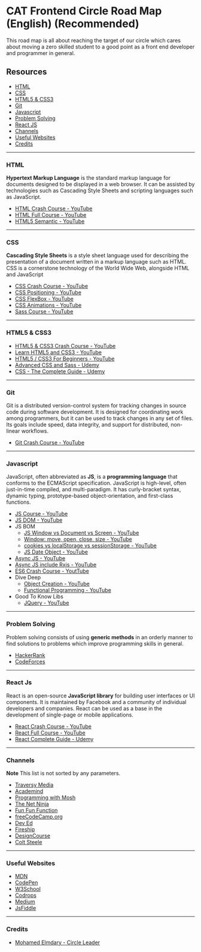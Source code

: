 # CAT Frontend Circle Road Map (English) (Recommended)

This road map is all about reaching the target of our circle which cares about moving a zero skilled student to a good point as a front end developer and programmer in general.

## Resources

-   [HTML](https://github.com/MohamedElmdary/cat-frontend-circle-road-map#html)
-   [CSS](https://github.com/MohamedElmdary/cat-frontend-circle-road-map#css)
-   [HTML5 & CSS3](https://github.com/MohamedElmdary/cat-frontend-circle-road-map#html5-&-css3)
-   [Git](https://github.com/MohamedElmdary/cat-frontend-circle-road-map#git)
-   [Javascript](https://github.com/MohamedElmdary/cat-frontend-circle-road-map#javascript)
-   [Problem Solving](https://github.com/MohamedElmdary/cat-frontend-circle-road-map#problem-solving)
-   [React JS](https://github.com/MohamedElmdary/cat-frontend-circle-road-map#react-js)
-   [Channels](https://github.com/MohamedElmdary/cat-frontend-circle-road-map#channels)
-   [Useful Websites](https://github.com/MohamedElmdary/cat-frontend-circle-road-map#useful-websites)
-   [Credits](https://github.com/MohamedElmdary/cat-frontend-circle-road-map#credits)

---

### HTML

**Hypertext Markup Language** is the standard markup language for documents designed to be displayed in a web browser. It can be assisted by technologies such as Cascading Style Sheets and scripting languages such as JavaScript.

-   [HTML Crash Course - YouTube](https://youtu.be/UB1O30fR-EE?list=RDQMEEp1RQZTcE8)
-   [HTML Full Course - YouTube](https://youtu.be/pQN-pnXPaVg)
-   [HTML5 Semantic - YouTube](https://youtu.be/ZC5y7XDdG80)

---

### CSS

**Cascading Style Sheets** is a style sheet language used for describing the presentation of a document written in a markup language such as HTML. CSS is a cornerstone technology of the World Wide Web, alongside HTML and JavaScript

-   [CSS Crash Course - YouTube](https://youtu.be/yfoY53QXEnI)
-   [CSS Positioning - YouTube](https://youtu.be/7ZXsPj43heo?list=PL4cUxeGkcC9hudKGi5o5UiWuTAGbxiLTh)
-   [CSS FlexBox - YouTube](https://youtu.be/Y8zMYaD1bz0?list=PL4cUxeGkcC9i3FXJSUfmsNOx8E7u6UuhG)
-   [CSS Animations - YouTube](https://youtu.be/jgw82b5Y2MU?list=PL4cUxeGkcC9iGYgmEd2dm3zAKzyCGDtM5)
-   [Sass Course - YouTube](https://youtu.be/St5B7hnMLjg?list=PL4cUxeGkcC9iEwigam3gTjU_7IA3W2WZA)

---

### HTML5 & CSS3

-   [HTML5 & CSS3 Crash Course - YouTube](https://youtu.be/hu-q2zYwEYs?list=PL4cUxeGkcC9ivBf_eKCPIAYXWzLlPAm6G)
-   [Learn HTML5 and CSS3 - YouTube](https://youtu.be/mU6anWqZJcc)
-   [HTML5 / CSS3 For Beginners - YouTube](https://youtu.be/vQWlgd7hV4A)
-   [Advanced CSS and Sass - Udemy](https://www.udemy.com/course/advanced-css-and-sass/)
-   [CSS - The Complete Guide - Udemy](https://www.udemy.com/course/css-the-complete-guide-incl-flexbox-grid-sass/)

---

### Git

Git is a distributed version-control system for tracking changes in source code during software development. It is designed for coordinating work among programmers, but it can be used to track changes in any set of files. Its goals include speed, data integrity, and support for distributed, non-linear workflows.

-   [Git Crash Course - YouTube](https://youtu.be/_OZVJpLHUaI?list=PL55RiY5tL51poFMpbva1IqfO-pylwSNsN)

---

### Javascript

JavaScript, often abbreviated as **JS**, is a **programming language** that conforms to the ECMAScript specification. JavaScript is high-level, often just-in-time compiled, and multi-paradigm. It has curly-bracket syntax, dynamic typing, prototype-based object-orientation, and first-class functions.

-   [JS Course - YouTube](https://youtu.be/PkZNo7MFNFg)
-   [JS DOM - YouTube](https://youtu.be/FIORjGvT0kk?list=PL4cUxeGkcC9gfoKa5la9dsdCNpuey2s-V)
-   JS BOM
    -   [JS Window vs Document vs Screen - YouTube](https://youtu.be/pIBKyooZrJQ)
    -   [Window: move, open, close, size - YouTube](https://youtu.be/ZJng8ls8uH0)
    -   [cookies vs localStorage vs sessionStorage - YouTube](https://youtu.be/AwicscsvGLg)
    -   [JS Date Object - YouTube](https://youtu.be/irrxnH-nkqg?list=PL4cUxeGkcC9i9Ae2D9Ee1RvylH38dKuET)
-   [Async JS - YouTube](https://youtu.be/PoRJizFvM7s)
-   [Async JS include Rxjs - YouTube](https://youtu.be/jgWnccjXR4I)
-   [ES6 Crash Course - YoutTube](https://youtu.be/NCwa_xi0Uuc)
-   Dive Deep
    -   [Object Creation - YouTube](https://youtu.be/GhbhD1HR5vk?list=PL0zVEGEvSaeHBZFy6Q8731rcwk0Gtuxub)
    -   [Functional Programming - YouTube](https://youtu.be/BMUiFMZr7vk?list=PL0zVEGEvSaeEd9hlmCXrk5yUyqUag-n84)
-   Good To Know Libs
    -   [JQuery - YouTube](https://youtu.be/KhtEmR2A1Fw?list=PLWKjhJtqVAbkyK9woUZUtunToLtNGoQHB)

---

### Problem Solving

Problem solving consists of using **generic methods** in an orderly manner to find solutions to problems which improve programming skills in general.

-   [HackerRank](https://www.hackerrank.com/)
-   [CodeForces](https://codeforces.com/)

---

### React Js

React is an open-source **JavaScript library** for building user interfaces or UI components. It is maintained by Facebook and a community of individual developers and companies. React can be used as a base in the development of single-page or mobile applications.

-   [React Crash Course - YouTube](https://youtu.be/Ke90Tje7VS0)
-   [React Full Course - YouTube](https://youtu.be/QFaFIcGhPoM?list=PLC3y8-rFHvwgg3vaYJgHGnModB54rxOk3)
-   [React Complete Guide - Udemy](https://www.udemy.com/course/react-the-complete-guide-incl-redux/)

---

### Channels

**Note** This list is not sorted by any parameters.

-   [Traversy Media](https://www.youtube.com/user/TechGuyWeb)
-   [Academind](https://www.youtube.com/channel/UCSJbGtTlrDami-tDGPUV9-w)
-   [Programming with Mosh](https://www.youtube.com/channel/UCWv7vMbMWH4-V0ZXdmDpPBA)
-   [The Net Ninja](https://www.youtube.com/channel/UCW5YeuERMmlnqo4oq8vwUpg)
-   [Fun Fun Function](https://www.youtube.com/channel/UCO1cgjhGzsSYb1rsB4bFe4Q)
-   [freeCodeCamp.org](https://www.youtube.com/channel/UC8butISFwT-Wl7EV0hUK0BQ)
-   [Dev Ed](https://www.youtube.com/channel/UClb90NQQcskPUGDIXsQEz5Q)
-   [Fireship](https://www.youtube.com/channel/UCsBjURrPoezykLs9EqgamOA)
-   [DesignCourse](https://www.youtube.com/channel/UCVyRiMvfUNMA1UPlDPzG5Ow)
-   [Colt Steele](https://www.youtube.com/channel/UCrqAGUPPMOdo0jfQ6grikZw)

---

### Useful Websites

-   [MDN](https://developer.mozilla.org/en-US/)
-   [CodePen](https://codepen.io/)
-   [W3School](https://www.w3schools.com/)
-   [Codrops](https://tympanus.net/codrops/)
-   [Medium](https://medium.com/)
-   [JsFiddle](https://jsfiddle.net/)

---

### Credits

-   [Mohamed Elmdary - Circle Leader](https://github.com/MohamedElmdary)
